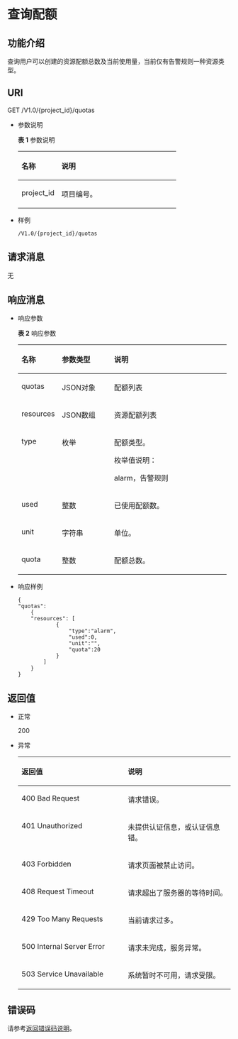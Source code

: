 # 查询配额<a name="ZH-CN_TOPIC_0020099236"></a>

## 功能介绍<a name="section66578044"></a>

查询用户可以创建的资源配额总数及当前使用量，当前仅有告警规则一种资源类型。

## URI<a name="section62331491"></a>

GET /V1.0/\{project\_id\}/quotas

-   参数说明

    **表 1**  参数说明

    <a name="table35846240171810"></a>
    <table><thead align="left"><tr id="row35634314171810"><th class="cellrowborder" valign="top" width="25.281396231187557%" id="mcps1.2.3.1.1"><p id="p698337171810"><a name="p698337171810"></a><a name="p698337171810"></a>名称</p>
    </th>
    <th class="cellrowborder" valign="top" width="74.71860376881246%" id="mcps1.2.3.1.2"><p id="p18391853171810"><a name="p18391853171810"></a><a name="p18391853171810"></a>说明</p>
    </th>
    </tr>
    </thead>
    <tbody><tr id="row13345138171810"><td class="cellrowborder" valign="top" width="25.281396231187557%" headers="mcps1.2.3.1.1 "><p id="p7214379171810"><a name="p7214379171810"></a><a name="p7214379171810"></a>project_id</p>
    </td>
    <td class="cellrowborder" valign="top" width="74.71860376881246%" headers="mcps1.2.3.1.2 "><p id="p21794587171810"><a name="p21794587171810"></a><a name="p21794587171810"></a>项目编号。</p>
    </td>
    </tr>
    </tbody>
    </table>

-   样例

    ```
    /V1.0/{project_id}/quotas
    ```


## 请求消息<a name="section24112512"></a>

无

## 响应消息<a name="section15686020"></a>

-   响应参数

    **表 2**  响应参数

    <a name="table5856932152840"></a>
    <table><thead align="left"><tr id="row5206426152840"><th class="cellrowborder" valign="top" width="19.367349412192464%" id="mcps1.2.4.1.1"><p id="p19067323152840"><a name="p19067323152840"></a><a name="p19067323152840"></a>名称</p>
    </th>
    <th class="cellrowborder" valign="top" width="25.05150890801115%" id="mcps1.2.4.1.2"><p id="p9786487152840"><a name="p9786487152840"></a><a name="p9786487152840"></a>参数类型</p>
    </th>
    <th class="cellrowborder" valign="top" width="55.581141679796396%" id="mcps1.2.4.1.3"><p id="p54508002152840"><a name="p54508002152840"></a><a name="p54508002152840"></a>说明</p>
    </th>
    </tr>
    </thead>
    <tbody><tr id="row25652894105355"><td class="cellrowborder" valign="top" width="19.367349412192464%" headers="mcps1.2.4.1.1 "><p id="p64618506105355"><a name="p64618506105355"></a><a name="p64618506105355"></a>quotas</p>
    </td>
    <td class="cellrowborder" valign="top" width="25.05150890801115%" headers="mcps1.2.4.1.2 "><p id="p35329321105355"><a name="p35329321105355"></a><a name="p35329321105355"></a>JSON对象</p>
    </td>
    <td class="cellrowborder" valign="top" width="55.581141679796396%" headers="mcps1.2.4.1.3 "><p id="p43102763105355"><a name="p43102763105355"></a><a name="p43102763105355"></a>配额列表</p>
    </td>
    </tr>
    <tr id="row41015029105352"><td class="cellrowborder" valign="top" width="19.367349412192464%" headers="mcps1.2.4.1.1 "><p id="p33883078105352"><a name="p33883078105352"></a><a name="p33883078105352"></a>resources</p>
    </td>
    <td class="cellrowborder" valign="top" width="25.05150890801115%" headers="mcps1.2.4.1.2 "><p id="p42323558105352"><a name="p42323558105352"></a><a name="p42323558105352"></a>JSON数组</p>
    </td>
    <td class="cellrowborder" valign="top" width="55.581141679796396%" headers="mcps1.2.4.1.3 "><p id="p5656197105352"><a name="p5656197105352"></a><a name="p5656197105352"></a>资源配额列表</p>
    </td>
    </tr>
    <tr id="row53072054152840"><td class="cellrowborder" valign="top" width="19.367349412192464%" headers="mcps1.2.4.1.1 "><p id="p3869081152840"><a name="p3869081152840"></a><a name="p3869081152840"></a>type</p>
    </td>
    <td class="cellrowborder" valign="top" width="25.05150890801115%" headers="mcps1.2.4.1.2 "><p id="p17896115152840"><a name="p17896115152840"></a><a name="p17896115152840"></a>枚举</p>
    </td>
    <td class="cellrowborder" valign="top" width="55.581141679796396%" headers="mcps1.2.4.1.3 "><p id="p40299192152840"><a name="p40299192152840"></a><a name="p40299192152840"></a>配额类型。</p>
    <p id="p27148414152840"><a name="p27148414152840"></a><a name="p27148414152840"></a>枚举值说明：</p>
    <p id="p43009134152840"><a name="p43009134152840"></a><a name="p43009134152840"></a>alarm，告警规则</p>
    </td>
    </tr>
    <tr id="row51537891152840"><td class="cellrowborder" valign="top" width="19.367349412192464%" headers="mcps1.2.4.1.1 "><p id="p13819620152840"><a name="p13819620152840"></a><a name="p13819620152840"></a>used</p>
    </td>
    <td class="cellrowborder" valign="top" width="25.05150890801115%" headers="mcps1.2.4.1.2 "><p id="p6457309152840"><a name="p6457309152840"></a><a name="p6457309152840"></a>整数</p>
    </td>
    <td class="cellrowborder" valign="top" width="55.581141679796396%" headers="mcps1.2.4.1.3 "><p id="p53280036152840"><a name="p53280036152840"></a><a name="p53280036152840"></a>已使用配额数。</p>
    </td>
    </tr>
    <tr id="row9758283152840"><td class="cellrowborder" valign="top" width="19.367349412192464%" headers="mcps1.2.4.1.1 "><p id="p52223468152840"><a name="p52223468152840"></a><a name="p52223468152840"></a>unit</p>
    </td>
    <td class="cellrowborder" valign="top" width="25.05150890801115%" headers="mcps1.2.4.1.2 "><p id="p47426223152840"><a name="p47426223152840"></a><a name="p47426223152840"></a>字符串</p>
    </td>
    <td class="cellrowborder" valign="top" width="55.581141679796396%" headers="mcps1.2.4.1.3 "><p id="p16318882152840"><a name="p16318882152840"></a><a name="p16318882152840"></a>单位。</p>
    </td>
    </tr>
    <tr id="row12652212152840"><td class="cellrowborder" valign="top" width="19.367349412192464%" headers="mcps1.2.4.1.1 "><p id="p18196222152840"><a name="p18196222152840"></a><a name="p18196222152840"></a>quota</p>
    </td>
    <td class="cellrowborder" valign="top" width="25.05150890801115%" headers="mcps1.2.4.1.2 "><p id="p65854208152840"><a name="p65854208152840"></a><a name="p65854208152840"></a>整数</p>
    </td>
    <td class="cellrowborder" valign="top" width="55.581141679796396%" headers="mcps1.2.4.1.3 "><p id="p32590599152840"><a name="p32590599152840"></a><a name="p32590599152840"></a>配额总数。</p>
    </td>
    </tr>
    </tbody>
    </table>

-   响应样例

    ```
    { 
    "quotas": 
        { 
        "resources": [
                {
                    "type":"alarm",
                    "used":0, 
                    "unit":"",
                    "quota":20
                }
            ]
        } 
    }
    ```


## 返回值<a name="section6956456"></a>

-   正常

    200

-   异常

    <a name="table46793998"></a>
    <table><thead align="left"><tr id="row65573909"><th class="cellrowborder" valign="top" width="50%" id="mcps1.1.3.1.1"><p id="p9886408"><a name="p9886408"></a><a name="p9886408"></a>返回值</p>
    </th>
    <th class="cellrowborder" valign="top" width="50%" id="mcps1.1.3.1.2"><p id="p62601592"><a name="p62601592"></a><a name="p62601592"></a>说明</p>
    </th>
    </tr>
    </thead>
    <tbody><tr id="row37564172"><td class="cellrowborder" valign="top" width="50%" headers="mcps1.1.3.1.1 "><p id="p5859848991623"><a name="p5859848991623"></a><a name="p5859848991623"></a>400 Bad Request</p>
    </td>
    <td class="cellrowborder" valign="top" width="50%" headers="mcps1.1.3.1.2 "><p id="p4885720391623"><a name="p4885720391623"></a><a name="p4885720391623"></a>请求错误。</p>
    </td>
    </tr>
    <tr id="row66248115"><td class="cellrowborder" valign="top" width="50%" headers="mcps1.1.3.1.1 "><p id="p4920367291623"><a name="p4920367291623"></a><a name="p4920367291623"></a>401 Unauthorized</p>
    </td>
    <td class="cellrowborder" valign="top" width="50%" headers="mcps1.1.3.1.2 "><p id="p2607446691623"><a name="p2607446691623"></a><a name="p2607446691623"></a>未提供认证信息，或认证信息错。</p>
    </td>
    </tr>
    <tr id="row44282627"><td class="cellrowborder" valign="top" width="50%" headers="mcps1.1.3.1.1 "><p id="p1647740891623"><a name="p1647740891623"></a><a name="p1647740891623"></a>403 Forbidden</p>
    </td>
    <td class="cellrowborder" valign="top" width="50%" headers="mcps1.1.3.1.2 "><p id="p5960166891623"><a name="p5960166891623"></a><a name="p5960166891623"></a>请求页面被禁止访问。</p>
    </td>
    </tr>
    <tr id="row1815156"><td class="cellrowborder" valign="top" width="50%" headers="mcps1.1.3.1.1 "><p id="p3018159191623"><a name="p3018159191623"></a><a name="p3018159191623"></a>408 Request Timeout</p>
    </td>
    <td class="cellrowborder" valign="top" width="50%" headers="mcps1.1.3.1.2 "><p id="p2878984091623"><a name="p2878984091623"></a><a name="p2878984091623"></a>请求超出了服务器的等待时间。</p>
    </td>
    </tr>
    <tr id="row25675773"><td class="cellrowborder" valign="top" width="50%" headers="mcps1.1.3.1.1 "><p id="p4982820391623"><a name="p4982820391623"></a><a name="p4982820391623"></a>429 Too Many Requests</p>
    </td>
    <td class="cellrowborder" valign="top" width="50%" headers="mcps1.1.3.1.2 "><p id="p955264291623"><a name="p955264291623"></a><a name="p955264291623"></a>当前请求过多。</p>
    </td>
    </tr>
    <tr id="row47530006"><td class="cellrowborder" valign="top" width="50%" headers="mcps1.1.3.1.1 "><p id="p5166331291623"><a name="p5166331291623"></a><a name="p5166331291623"></a>500 Internal Server Error</p>
    </td>
    <td class="cellrowborder" valign="top" width="50%" headers="mcps1.1.3.1.2 "><p id="p2397871991623"><a name="p2397871991623"></a><a name="p2397871991623"></a>请求未完成，服务异常。</p>
    </td>
    </tr>
    <tr id="row20561848"><td class="cellrowborder" valign="top" width="50%" headers="mcps1.1.3.1.1 "><p id="p3218176391623"><a name="p3218176391623"></a><a name="p3218176391623"></a>503 Service Unavailable</p>
    </td>
    <td class="cellrowborder" valign="top" width="50%" headers="mcps1.1.3.1.2 "><p id="p5658597291623"><a name="p5658597291623"></a><a name="p5658597291623"></a>系统暂时不可用，请求受限。</p>
    </td>
    </tr>
    </tbody>
    </table>


## 错误码<a name="section915823415474"></a>

请参考[返回错误码说明](返回错误码说明.md)。

